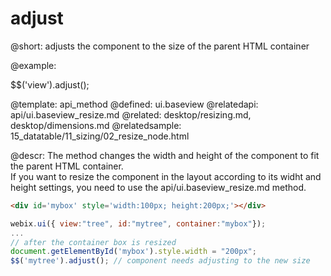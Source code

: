 adjust
=============

@short:
	adjusts the component to the size of the parent HTML container

@example:

$$('view').adjust();


@template:	api_method
@defined:	ui.baseview
@relatedapi:
	api/ui.baseview_resize.md
@related:
	desktop/resizing.md, 
    desktop/dimensions.md
@relatedsample: 
	15_datatable/11_sizing/02_resize_node.html
    
    
@descr:
The method changes the width and height of the component to fit the parent HTML container.<br>
If you want to resize the component in the layout according to its widht and height settings,
you need to use the api/ui.baseview_resize.md method.


~~~html
<div id='mybox' style='width:100px; height:200px;'></div>
~~~
~~~js
webix.ui({ view:"tree", id:"mytree", container:"mybox"});
...
// after the container box is resized
document.getElementById('mybox').style.width = "200px"; 
$$('mytree').adjust(); // component needs adjusting to the new size
~~~

